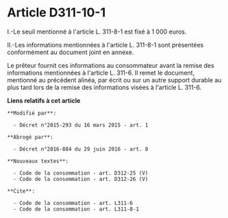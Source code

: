 # Article D311-10-1

I.-Le seuil mentionné à l'article L. 311-8-1 est fixé à 1 000 euros. 

II.-Les informations mentionnées à l'article L. 311-8-1 sont présentées conformément au document joint en annexe. 

Le prêteur fournit ces informations au consommateur avant la remise des informations mentionnées à l'article L. 311-6. Il
remet le document, mentionné au précédent alinéa, par écrit ou sur un autre support durable au plus tard lors de la remise
des informations visées à l'article L. 311-6.

**Liens relatifs à cet article**

	**Modifié par**:

	  - Décret n°2015-293 du 16 mars 2015 - art. 1

	**Abrogé par**:

	  - Décret n°2016-884 du 29 juin 2016 - art. 8

	**Nouveaux textes**:

	  - Code de la consommation - art. D312-25 (V)
	  - Code de la consommation - art. D312-26 (V)

	**Cite**:

	  - Code de la consommation - art. L311-6
	  - Code de la consommation - art. L311-8-1
